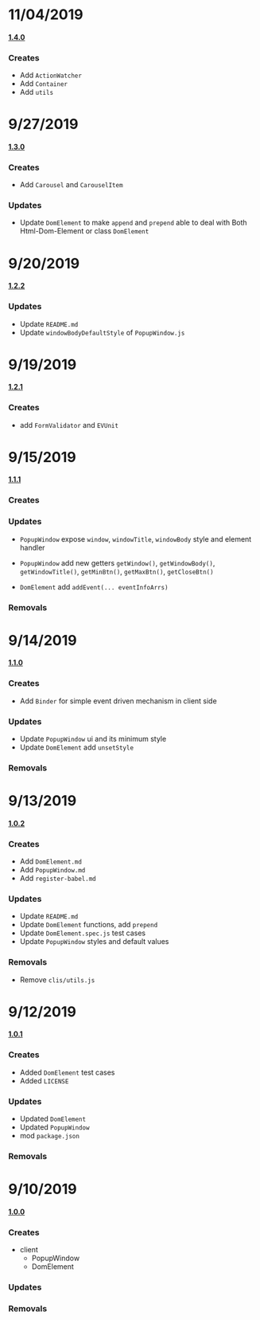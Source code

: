 # 11/04/2019
#### [1.4.0](https://github.com/1846689910/cicero/commit/6c1a24be387b8eed2b94e75d6a1200f8c4225884)

### Creates

- Add `ActionWatcher`
- Add `Container`
- Add `utils`

# 9/27/2019
#### [1.3.0](https://github.com/1846689910/cicero/commit/ead395436cacf91029f61d645133674a37a8a820)

### Creates

- Add `Carousel` and `CarouselItem`

### Updates

- Update `DomElement` to make `append` and `prepend` able to deal with Both Html-Dom-Element or class `DomElement`

# 9/20/2019

#### [1.2.2](https://github.com/1846689910/cicero/commit/d60af15824a35d027f01317df9426da99be4c19e)

### Updates

- Update `README.md`
- Update `windowBodyDefaultStyle` of `PopupWindow.js`

# 9/19/2019

#### [1.2.1](https://github.com/1846689910/cicero/commit/e96da2d08d0fcafecd12ca0b1a2a804809077dc7)

### Creates

- add `FormValidator` and `EVUnit`

# 9/15/2019

#### [1.1.1](https://github.com/1846689910/cicero/commit/a7e4bb34a22cf3de342a282b7984104d843884b1)

### Creates

### Updates

- `PopupWindow` expose `window`, `windowTitle`, `windowBody` style and element handler

- `PopupWindow` add new getters `getWindow()`, `getWindowBody()`, `getWindowTitle()`, `getMinBtn()`, `getMaxBtn()`, `getCloseBtn()` 

- `DomElement` add `addEvent(... eventInfoArrs)`

### Removals

# 9/14/2019

#### [1.1.0](https://github.com/1846689910/cicero/commit/bfc5632ad37d9261f02af6430dc7161994e4bd97)

### Creates
- Add `Binder` for simple event driven mechanism in client side
### Updates

- Update `PopupWindow` ui and its minimum style
- Update `DomElement` add `unsetStyle`

### Removals

# 9/13/2019

#### [1.0.2](https://github.com/1846689910/cicero/commit/6f49e452f2b3f2e9831decae916185632490545c)

### Creates

- Add `DomElement.md`
- Add `PopupWindow.md`
- Add `register-babel.md`

### Updates

- Update `README.md`
- Update `DomElement` functions, add `prepend`
- Update `DomElement.spec.js` test cases
- Update `PopupWindow` styles and default values

### Removals

- Remove `clis/utils.js`

# 9/12/2019

#### [1.0.1](https://github.com/1846689910/cicero/commit/d98c32b2c8f2195eeffc5272f7c9ff6275e4a80c)

### Creates

- Added `DomElement` test cases
- Added `LICENSE`

### Updates

- Updated `DomElement`
- Updated `PopupWindow`
- mod `package.json`

### Removals

# 9/10/2019

#### [1.0.0](https://github.com/1846689910/cicero/commit/09d6a57adda33ca1c454c6425c6825156c687eb2)

### Creates

- client
  - PopupWindow
  - DomElement

### Updates

### Removals
